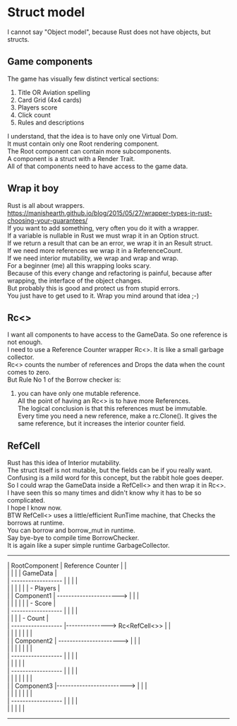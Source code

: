 # Struct model
I cannot say "Object model", because Rust does not have objects, but structs.  
  
## Game components
The game has visually few distinct vertical sections:  
1. Title OR Aviation spelling  
2. Card Grid (4x4 cards)  
3. Players score  
4. Click count  
5. Rules and descriptions  

I understand, that the idea is to have only one Virtual Dom.  
It must contain only one Root rendering component.  
The Root component can contain more subcomponents.  
A component is a struct with a Render Trait.  
All of that components need to have access to the game data.  
## Wrap it boy
Rust is all about wrappers.  
https://manishearth.github.io/blog/2015/05/27/wrapper-types-in-rust-choosing-your-guarantees/  
If you want to add something, very often you do it with a wrapper.  
If a variable is nullable in Rust we must wrap it in an Option struct.  
If we return a result that can be an error, we wrap it in an Result struct.  
If we need more references we wrap it in a ReferenceCount.  
If we need interior mutability, we wrap and wrap and wrap.  
For a beginner (me) all this wrapping looks scary.  
Because of this every change and refactoring is painful, because after wrapping, the interface of the object changes.  
But probably this is good and protect us from stupid errors.  
You just have to get used to it. Wrap you mind around that idea ;-)  
## Rc<>
I want all components to have access to the GameData. So one reference is not enough.  
I need to use a Reference Counter wrapper Rc<>. It is like a small garbage collector.  
Rc<> counts the number of references and Drops the data when the count comes to zero.  
But Rule No 1 of the Borrow checker is:  
1. you can have only one mutable reference.  
All the point of having an Rc<> is to have more References.  
The logical conclusion is that this references must be immutable.  
Every time you need a new reference, make a rc.Clone(). It gives the same reference, but it increases the interior counter field.
## RefCell
Rust has this idea of Interior mutability.  
The struct itself is not mutable, but the fields can be if you really want.  
Confusing is a mild word for this concept, but the rabbit hole goes deeper.  
So I could wrap the GameData inside a RefCell<> and then wrap it in Rc<>.  
I have seen this so many times and didn't know why it has to be so complicated.  
I hope I know now.  
BTW RefCell<> uses a little/efficient RunTime machine, that Checks the borrows at runtime.  
You can borrow and borrow_mut in runtime.  
Say bye-bye to compile time BorrowChecker.  
It is again like a super simple runtime GarbageCollector.  


  -------------------------                               -------------------   
  |    RootComponent      |       Reference Counter       |                 |   
  |                       |                         |     |     GameData    |   
  |  ------------------   |                         |     |                 |   
  |  |                |   |                         |     |    - Players    |   
  |  |  Component1    | ---------------------->     |     |                 |   
  |  |                |   |                         |     |    - Score      |   
  |  ------------------   |                         |     |                 |   
  |                       |                         |     |    - Count      |   
  |  ------------------   |---------------> Rc<RefCell<>> |                 |   
  |  |                |   |                         |     |                 |   
  |  |  Component2    | ---------------------->     |     |                 |   
  |  |                |   |                         |     |                 |   
  |  ------------------   |                         |     |                 |   
  |                       |                         |     |                 |   
  |  ------------------   |                         |     |                 |   
  |  |                |   |                         |     |                 |   
  |  |  Component3    |------------------------->   |     |                 |   
  |  |                |   |                         |     |                 |   
  |  ------------------   |                         |     |                 |   
  |                       |                         |     |                 |   
  -------------------------                               -------------------   
                                                                                
